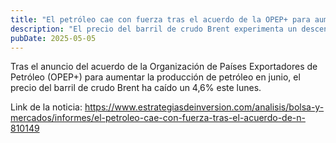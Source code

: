 ```yaml
---
title: "El petróleo cae con fuerza tras el acuerdo de la OPEP+ para aumentar la producción"
description: "El precio del barril de crudo Brent experimenta un descenso del 4,6% luego de que la OPEP+ decidió aumentar la producción de petróleo en junio."
pubDate: 2025-05-05
---
```


Tras el anuncio del acuerdo de la Organización de Países Exportadores de Petróleo (OPEP+) para aumentar la producción de petróleo en junio, el precio del barril de crudo Brent ha caído un 4,6% este lunes.

Link de la noticia: https://www.estrategiasdeinversion.com/analisis/bolsa-y-mercados/informes/el-petroleo-cae-con-fuerza-tras-el-acuerdo-de-n-810149
